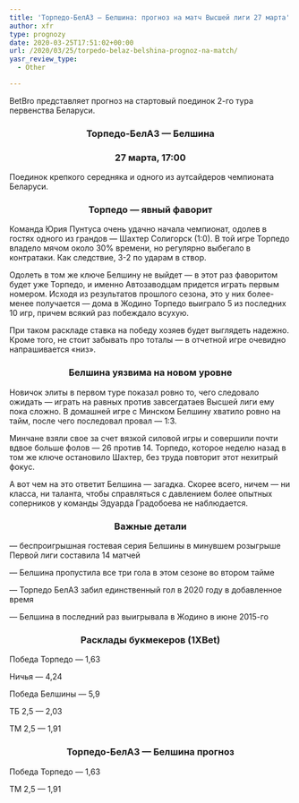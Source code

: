 ```yaml
---
title: 'Торпедо-БелАЗ — Белшина: прогноз на матч Высшей лиги 27 марта'
author: xfr
type: prognozy
date: 2020-03-25T17:51:02+00:00
url: /2020/03/25/torpedo-belaz-belshina-prognoz-na-match/
yasr_review_type:
  - Other

---
```

BetBro представляет прогноз на стартовый поединок 2-го тура первенства Беларуси.

<h3 style="text-align: center">
  Торпедо-БелАЗ &#8212; Белшина
</h3>

<h3 style="text-align: center">
  27 марта, 17:00
</h3>

Поединок крепкого середняка и одного из аутсайдеров чемпионата Беларуси.

<h3 style="text-align: center">
  <strong>Торпедо &#8212; явный фаворит</strong>
</h3>

Команда Юрия Пунтуса очень удачно начала чемпионат, одолев в гостях одного из грандов &#8212; Шахтер Солигорск (1:0). В той игре Торпедо владело мячом около 30% времени, но регулярно выбегало в контратаки. Как следствие, 3-2 по ударам в створ.

Одолеть в том же ключе Белшину не выйдет &#8212; в этот раз фаворитом будет уже Торпедо, и именно Автозаводцам придется играть первым номером. Исходя из результатов прошлого сезона, это у них более-менее получается &#8212; дома в Жодино Торпедо выиграло 5 из последних 10 игр, причем всякий раз побеждало всухую.

При таком раскладе ставка на победу хозяев будет выглядеть надежно. Кроме того, не стоит забывать про тоталы &#8212; в отчетной игре очевидно напрашивается «низ».

<h3 style="text-align: center">
  <strong>Белшина уязвима на новом уровне</strong>
</h3>

Новичок элиты в первом туре показал ровно то, чего следовало ожидать &#8212; играть на равных против завсегдатаев Высшей лиги ему пока сложно. В домашней игре с Минском Белшину хватило ровно на тайм, после чего последовал провал &#8212; 1:3.

Минчане взяли свое за счет вязкой силовой игры и совершили почти вдвое больше фолов &#8212; 26 против 14. Торпедо, которое неделю назад в том же ключе остановило Шахтер, без труда повторит этот нехитрый фокус.

А вот чем на это ответит Белшина &#8212; загадка. Скорее всего, ничем &#8212; ни класса, ни таланта, чтобы справляться с давлением более опытных соперников у команды Эдуарда Градобоева не наблюдается.

<h3 style="text-align: center">
  Важные детали
</h3>

&#8212; беспроигрышная гостевая серия Белшины в минувшем розыгрыше Первой лиги составила 14 матчей

&#8212; Белшина пропустила все три гола в этом сезоне во втором тайме

&#8212; Торпедо БелАЗ забил единственный гол в 2020 году в добавленное время

&#8212; Белшина в последний раз выигрывала в Жодино в июне 2015-го

<h3 style="text-align: center">
  <strong>Расклады букмекеров (1XBet)</strong>
</h3>

Победа Торпедо &#8212; 1,63

Ничья &#8212; 4,24

Победа Белшины &#8212; 5,9

ТБ 2,5 &#8212; 2,03

ТМ 2,5 &#8212; 1,91

<h3 style="text-align: center">
  Торпедо-БелАЗ &#8212; Белшина прогноз
</h3>

Победа Торпедо &#8212; 1,63

ТМ 2,5 &#8212; 1,91